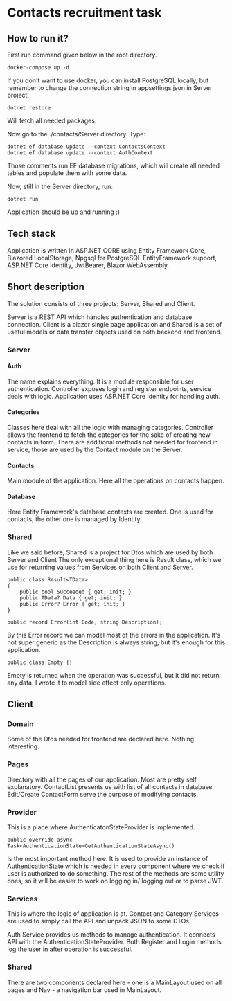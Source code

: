 ﻿# Contacts recruitment task

## How to run it?

First run command given below in the root directory.
```
docker-compose up -d
```
If you don't want to use docker, you can install PostgreSQL
locally, but remember to change the connection string in appsettings.json in Server project.

```
dotnet restore
```
Will fetch all needed packages.

Now go to the ./contacts/Server directory. Type:
```
dotnet ef database update --context ContactsContext
dotnet ef database update --context AuthContext
```
Those comments run EF database migrations, which will
create all needed tables and populate them with some data.

Now, still in the Server directory, run:
```
dotnet run
```

Application should be up and running :)

## Tech stack
Application is written in ASP.NET CORE using Entity Framework Core,
Blazored LocalStorage, Npgsql for PostgreSQL EntityFramework support,
ASP.NET Core Identity, JwtBearer, Blazor WebAssembly.

## Short description
The solution consists of three projects: Server, Shared and Client.

Server is a REST API which handles authentication and database connection.
Client is a blazor single page application
and Shared is a set of useful models or data transfer objects 
used on both backend and frontend.

### Server

#### Auth
The name explains everything. It is a module responsible for
user authentication. Controller exposes login and register endpoints,
service deals with logic. Application uses ASP.NET Core Identity for handling auth.

#### Categories
Classes here deal with all the logic with managing
categories. Controller allows the frontend to fetch
the categories for the sake of creating new contacts in form.
There are additional methods not needed for frontend in service,
those are used by the Contact module on the Server.

#### Contacts
Main module of the application. Here all the operations
on contacts happen.
 
#### Database
Here Entity Framework's database contexts are created.
One is used for contacts, the other one is managed by Identity.

### Shared
Like we said before, Shared is a project for Dtos which are used by both Server and Client
The only exceptional thing here is Result class, which we use for returning values from Services
on both Client and Server.
```
public class Result<TData>
{
    public bool Succeeded { get; init; }
    public TData? Data { get; init; }
    public Error? Error { get; init; }
}
```

```
public record Error(int Code, string Description);

```
By this Error record we can model most of the errors in the application. It's not super generic as the Description 
is always string, but it's enough for this application.

```
public class Empty {}
```
Empty is returned when the operation was successful,
but it did not return any data. I wrote it to model
side effect only operations.

## Client

### Domain
Some of the Dtos needed for frontend are declared here.
Nothing interesting.

### Pages
Directory with all the pages of our application.
Most are pretty self explanatory. 
ContactList presents us with list of all contacts in database.
Edit/Create ContactForm serve the purpose of modifying contacts.

### Provider
This is a place where AuthenticatonStateProvider is implemented.
```
public override async Task<AuthenticationState>GetAuthenticationStateAsync()
```
Is the most important method here. It is used to provide an
instance of AuthenticationState which is needed in every component
where we check if user is authorized to do something.
The rest of the methods are some utility ones, so it will be easier
to work on logging in/ logging out or to parse JWT.

### Services
This is where the logic of application is at. Contact and Category
Services are used to simply call the API and unpack JSON to some DTOs.

Auth Service provides us methods to manage authentication.
It connects API with the AuthenticationStateProvider.
Both Register and Login methods log the user in after operation is successful.

### Shared
There are two components declared here - one is a MainLayout used on
all pages and Nav - a navigation bar used in MainLayout.
